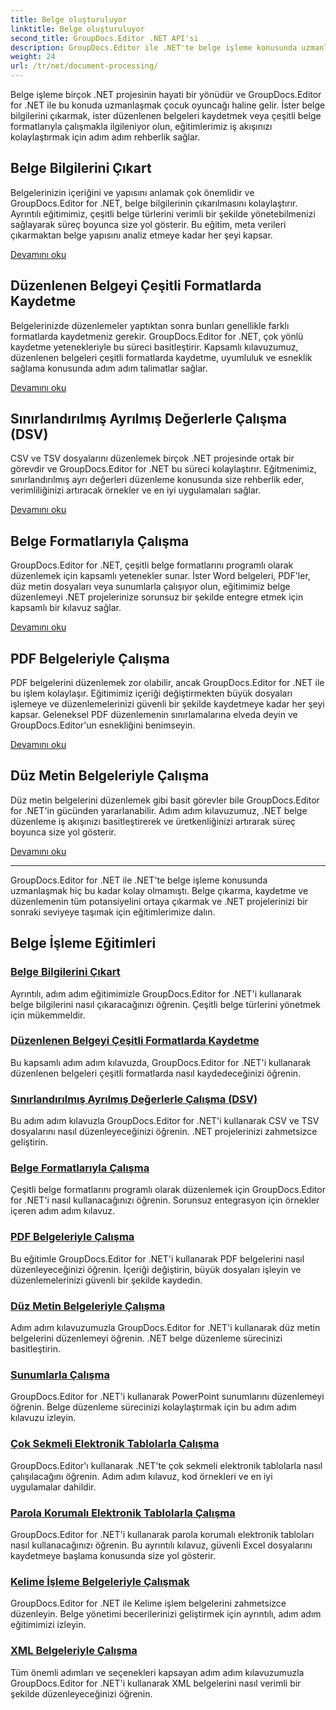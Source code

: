 ```yaml
---
title: Belge oluşturuluyor
linktitle: Belge oluşturuluyor
second_title: GroupDocs.Editor .NET API'si
description: GroupDocs.Editor ile .NET'te belge işleme konusunda uzmanlaşın. Bilgi çıkarmayı, çeşitli formatlarda kaydetmeyi ve farklı belge türleriyle zahmetsizce çalışmayı öğrenin.
weight: 24
url: /tr/net/document-processing/
---
```


Belge işleme birçok .NET projesinin hayati bir yönüdür ve GroupDocs.Editor for .NET ile bu konuda uzmanlaşmak çocuk oyuncağı haline gelir. İster belge bilgilerini çıkarmak, ister düzenlenen belgeleri kaydetmek veya çeşitli belge formatlarıyla çalışmakla ilgileniyor olun, eğitimlerimiz iş akışınızı kolaylaştırmak için adım adım rehberlik sağlar.

## Belge Bilgilerini Çıkart

Belgelerinizin içeriğini ve yapısını anlamak çok önemlidir ve GroupDocs.Editor for .NET, belge bilgilerinin çıkarılmasını kolaylaştırır. Ayrıntılı eğitimimiz, çeşitli belge türlerini verimli bir şekilde yönetebilmenizi sağlayarak süreç boyunca size yol gösterir. Bu eğitim, meta verileri çıkarmaktan belge yapısını analiz etmeye kadar her şeyi kapsar.

[Devamını oku](./extract-document-info/)

## Düzenlenen Belgeyi Çeşitli Formatlarda Kaydetme

Belgelerinizde düzenlemeler yaptıktan sonra bunları genellikle farklı formatlarda kaydetmeniz gerekir. GroupDocs.Editor for .NET, çok yönlü kaydetme yetenekleriyle bu süreci basitleştirir. Kapsamlı kılavuzumuz, düzenlenen belgeleri çeşitli formatlarda kaydetme, uyumluluk ve esneklik sağlama konusunda adım adım talimatlar sağlar.

[Devamını oku](./save-edited-document-various-formats/)

## Sınırlandırılmış Ayrılmış Değerlerle Çalışma (DSV)

CSV ve TSV dosyalarını düzenlemek birçok .NET projesinde ortak bir görevdir ve GroupDocs.Editor for .NET bu süreci kolaylaştırır. Eğitmenimiz, sınırlandırılmış ayrı değerleri düzenleme konusunda size rehberlik eder, verimliliğinizi artıracak örnekler ve en iyi uygulamaları sağlar.

[Devamını oku](./work-dsv/)

## Belge Formatlarıyla Çalışma

GroupDocs.Editor for .NET, çeşitli belge formatlarını programlı olarak düzenlemek için kapsamlı yetenekler sunar. İster Word belgeleri, PDF'ler, düz metin dosyaları veya sunumlarla çalışıyor olun, eğitimimiz belge düzenlemeyi .NET projelerinize sorunsuz bir şekilde entegre etmek için kapsamlı bir kılavuz sağlar.

[Devamını oku](./work-document-formats/)

## PDF Belgeleriyle Çalışma

PDF belgelerini düzenlemek zor olabilir, ancak GroupDocs.Editor for .NET ile bu işlem kolaylaşır. Eğitimimiz içeriği değiştirmekten büyük dosyaları işlemeye ve düzenlemelerinizi güvenli bir şekilde kaydetmeye kadar her şeyi kapsar. Geleneksel PDF düzenlemenin sınırlamalarına elveda deyin ve GroupDocs.Editor'un esnekliğini benimseyin.

[Devamını oku](./work-pdf-documents/)

## Düz Metin Belgeleriyle Çalışma

Düz metin belgelerini düzenlemek gibi basit görevler bile GroupDocs.Editor for .NET'in gücünden yararlanabilir. Adım adım kılavuzumuz, .NET belge düzenleme iş akışınızı basitleştirerek ve üretkenliğinizi artırarak süreç boyunca size yol gösterir.

[Devamını oku](./work-plain-text-documents/)

---

GroupDocs.Editor for .NET ile .NET'te belge işleme konusunda uzmanlaşmak hiç bu kadar kolay olmamıştı. Belge çıkarma, kaydetme ve düzenlemenin tüm potansiyelini ortaya çıkarmak ve .NET projelerinizi bir sonraki seviyeye taşımak için eğitimlerimize dalın.
## Belge İşleme Eğitimleri
### [Belge Bilgilerini Çıkart](./extract-document-info/)
Ayrıntılı, adım adım eğitimimizle GroupDocs.Editor for .NET'i kullanarak belge bilgilerini nasıl çıkaracağınızı öğrenin. Çeşitli belge türlerini yönetmek için mükemmeldir.
### [Düzenlenen Belgeyi Çeşitli Formatlarda Kaydetme](./save-edited-document-various-formats/)
Bu kapsamlı adım adım kılavuzda, GroupDocs.Editor for .NET'i kullanarak düzenlenen belgeleri çeşitli formatlarda nasıl kaydedeceğinizi öğrenin.
### [Sınırlandırılmış Ayrılmış Değerlerle Çalışma (DSV)](./work-dsv/)
Bu adım adım kılavuzla GroupDocs.Editor for .NET'i kullanarak CSV ve TSV dosyalarını nasıl düzenleyeceğinizi öğrenin. .NET projelerinizi zahmetsizce geliştirin.
### [Belge Formatlarıyla Çalışma](./work-document-formats/)
Çeşitli belge formatlarını programlı olarak düzenlemek için GroupDocs.Editor for .NET'i nasıl kullanacağınızı öğrenin. Sorunsuz entegrasyon için örnekler içeren adım adım kılavuz.
### [PDF Belgeleriyle Çalışma](./work-pdf-documents/)
Bu eğitimle GroupDocs.Editor for .NET'i kullanarak PDF belgelerini nasıl düzenleyeceğinizi öğrenin. İçeriği değiştirin, büyük dosyaları işleyin ve düzenlemelerinizi güvenli bir şekilde kaydedin.
### [Düz Metin Belgeleriyle Çalışma](./work-plain-text-documents/)
Adım adım kılavuzumuzla GroupDocs.Editor for .NET'i kullanarak düz metin belgelerini düzenlemeyi öğrenin. .NET belge düzenleme sürecinizi basitleştirin.
### [Sunumlarla Çalışma](./work-presentations/)
GroupDocs.Editor for .NET'i kullanarak PowerPoint sunumlarını düzenlemeyi öğrenin. Belge düzenleme sürecinizi kolaylaştırmak için bu adım adım kılavuzu izleyin.
### [Çok Sekmeli Elektronik Tablolarla Çalışma](./work-multi-tab-spreadsheets/)
GroupDocs.Editor'ı kullanarak .NET'te çok sekmeli elektronik tablolarla nasıl çalışılacağını öğrenin. Adım adım kılavuz, kod örnekleri ve en iyi uygulamalar dahildir.
### [Parola Korumalı Elektronik Tablolarla Çalışma](./work-password-protected-spreadsheets/)
GroupDocs.Editor for .NET'i kullanarak parola korumalı elektronik tabloları nasıl kullanacağınızı öğrenin. Bu ayrıntılı kılavuz, güvenli Excel dosyalarını kaydetmeye başlama konusunda size yol gösterir.
### [Kelime İşleme Belgeleriyle Çalışmak](./work-word-processing-documents/)
GroupDocs.Editor for .NET ile Kelime işlem belgelerini zahmetsizce düzenleyin. Belge yönetimi becerilerinizi geliştirmek için ayrıntılı, adım adım eğitimimizi izleyin.
### [XML Belgeleriyle Çalışma](./work-xml-documents/)
Tüm önemli adımları ve seçenekleri kapsayan adım adım kılavuzumuzla GroupDocs.Editor for .NET'i kullanarak XML belgelerini nasıl verimli bir şekilde düzenleyeceğinizi öğrenin.